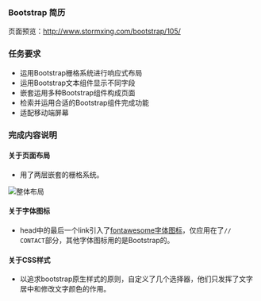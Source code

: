 ### Bootstrap 简历

页面预览：http://www.stormxing.com/bootstrap/105/

### 任务要求
- 运用Bootstrap栅格系统进行响应式布局
- 运用Bootstrap文本组件显示不同字段
- 嵌套运用多种Bootstrap组件构成页面
- 检索并运用合适的Bootstrap组件完成功能
- 适配移动端屏幕

### 完成内容说明

#### 关于页面布局

- 用了两层嵌套的栅格系统。

![整体布局](http://upload-images.jianshu.io/upload_images/5349051-973f8f12601b43fd.png?imageMogr2/auto-orient/strip%7CimageView2/2/w/1240)

#### 关于字体图标

- head中的最后一个link引入了[fontawesome字体图标](http://fontawesome.dashgame.com/)，仅应用在了`// CONTACT`部分，其他字体图标用的是Bootstrap的。

#### 关于CSS样式

- 以追求bootstrap原生样式的原则，自定义了几个选择器，他们只发挥了文字居中和修改文字颜色的作用。